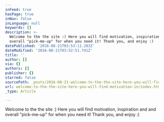```yaml
---
inFeed: true
hasPage: true
inNav: false
inLanguage: null
keywords: []
description: >-
  Welcome to the the site :) Here you will find motivation, inspiration and and
  overall "pick-me-up" for when you need it! Thank you, and enjoy :)
datePublished: '2016-08-21T03:53:11.283Z'
dateModified: '2016-08-21T03:52:51.741Z'
title: ''
author: []
via: {}
authors: []
publisher: {}
starred: false
sourcePath: _posts/2016-08-21-welcome-to-the-the-site-here-you-will-find-motivation-in.md
url: welcome-to-the-the-site-here-you-will-find-motivation-in/index.html
_type: Article

---
```

Welcome to the the site :) Here you will find motivation, inspiration and and overall "pick-me-up" for when you need it! Thank you, and enjoy :)
